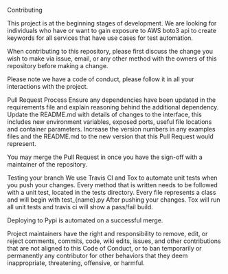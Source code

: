 Contributing

This project is at the beginning stages of development. We are looking for individuals who have or want to gain exposure to AWS boto3 api to create keywords for all services that have use cases for test automation.

When contributing to this repository, please first discuss the change you wish to make via issue, email, or any other method with the owners of this repository before making a change.

Please note we have a code of conduct, please follow it in all your interactions with the project.

Pull Request Process
Ensure any dependencies have been updated in the requirements file and explain reasoning behind the additional dependency.
Update the README.md with details of changes to the interface, this includes new environment variables, exposed ports, useful file locations and container parameters.
Increase the version numbers in any examples files and the README.md to the new version that this Pull Request would represent. 

You may merge the Pull Request in once you have the sign-off with a maintainer of the repository.

Testing your branch
We use Travis CI and Tox to automate unit tests when you push your changes. Every method that is written needs to be followed with a unit test, located in the tests directory. Every file represents a class and will begin with test_{name}.py After pushing your changes. Tox will run all unit tests and travis ci will show a pass/fail build.

Deploying to Pypi is automated on a successful merge.

Project maintainers have the right and responsibility to remove, edit, or reject comments, commits, code, wiki edits, issues, and other contributions that are not aligned to this Code of Conduct, or to ban temporarily or permanently any contributor for other behaviors that they deem inappropriate, threatening, offensive, or harmful.

